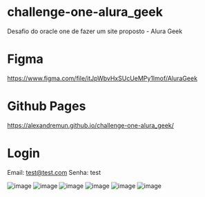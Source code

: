# challenge-one-alura_geek
 Desafio do oracle one de fazer um site proposto - Alura Geek

# Figma
https://www.figma.com/file/itJpWbvHxSUcUeMPy1lmof/AluraGeek

# Github Pages
https://alexandremun.github.io/challenge-one-alura_geek/

# Login
Email: test@test.com
Senha: test

![image](https://github.com/AlexandreMun/challenge-one-alura_geek/assets/51013093/b7c468be-cf3f-4291-8bb9-646ccc82e8e1)
![image](https://github.com/AlexandreMun/challenge-one-alura_geek/assets/51013093/39ec9ec2-23eb-4bd3-a2c8-d7ce1ff5fa34)
![image](https://github.com/AlexandreMun/challenge-one-alura_geek/assets/51013093/64639298-4429-40a3-a8db-5d615fe4d93f)
![image](https://github.com/AlexandreMun/challenge-one-alura_geek/assets/51013093/b7abb7aa-a56b-4c22-b673-3b076421421d)
![image](https://github.com/AlexandreMun/challenge-one-alura_geek/assets/51013093/63e4f96e-858f-430a-b19e-488868967b5f)
![image](https://github.com/AlexandreMun/challenge-one-alura_geek/assets/51013093/f4cf3f7e-d2f6-454d-8009-61e67c0f0cd2)
